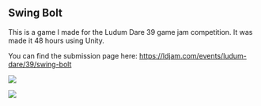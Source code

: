 ## Swing Bolt

This is a game I made for the Ludum Dare 39 game jam competition. It was made it 48 hours using Unity.

You can find the submission page here: https://ldjam.com/events/ludum-dare/39/swing-bolt

![](http://i.imgur.com/U48LW5O.jpg)
 
![](http://i.imgur.com/RsBOFPR.jpg)

